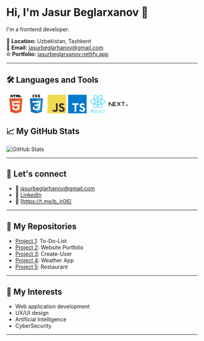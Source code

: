 # Hi, I'm Jasur Beglarxanov 👋

I'm a frontend developer.

📍 **Location:** Uzbekistan, Tashkent  
📧 **Email:** [jasurbeglarhanov@gmail.com](mailto:jasurbeglarhanov@gmail.com)  
🌐 **Portfolio:** [jasurbeglarxanov.netlify.app](http://jasurbeglarxanov.netlify.app)

---

## 🛠 Languages and Tools

<p align="left">
  <img src="https://raw.githubusercontent.com/devicons/devicon/master/icons/html5/html5-original-wordmark.svg" alt="HTML" width="50" height="50" />
  <img src="https://raw.githubusercontent.com/devicons/devicon/master/icons/css3/css3-original-wordmark.svg" alt="CSS" width="50" height="50" />
  <img src="https://raw.githubusercontent.com/devicons/devicon/master/icons/javascript/javascript-original.svg" alt="JavaScript" width="50" height="50" />
  <img src="https://raw.githubusercontent.com/devicons/devicon/master/icons/typescript/typescript-original.svg" alt="TypeScript" width="50" height="50" />
  <img src="https://raw.githubusercontent.com/devicons/devicon/master/icons/react/react-original-wordmark.svg" alt="React" width="50" height="50" />
  <img src="https://raw.githubusercontent.com/devicons/devicon/master/icons/nextjs/nextjs-original-wordmark.svg" alt="Next.js" width="50" height="50" />
</p>

## 📈 My GitHub Stats

![GitHub Stats](https://github-readme-stats.vercel.app/api?username=JasurBeglarxanov&show_icons=true&hide_title=true&count_private=true&hide=prs&theme=radical)

---

## 📣 Let's connect

- 📧 [jasurbeglarhanov@gmail.com](mailto:jasurbeglarhanov@gmail.com)
- 🔗 [LinkedIn](https://www.linkedin.com/in/jasur-beglarkhanov-1aa055365/)
- 📱 [https://t.me/b_jr06]

---

## 📌 My Repositories

- [Project 1](https://github.com/JasurBeglarxanov/To-Do-List): To-Do-List
- [Project 2](https://github.com/JasurBeglarxanov/Portfolio): Website Portfolio
- [Project 3](https://github.com/JasurBeglarxanov/CUser): Create-User
- [Project 4](https://github.com/JasurBeglarxanov/Weather-App): Weather App
- [Project 5](https://github.com/JasurBeglarxanov/Restaurant): Restaurant

---

## 🧠 My Interests


- Web application development
- UX/UI design
- Artificial Intelligence
- CyberSecurity

---
